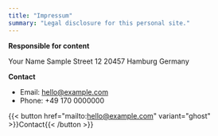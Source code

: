 ```yaml
---
title: "Impressum"
summary: "Legal disclosure for this personal site."
---
```


**Responsible for content**

Your Name
Sample Street 12
20457 Hamburg
Germany

**Contact**

- Email: hello@example.com
- Phone: +49 170 0000000

{{< button href="mailto:hello@example.com" variant="ghost" >}}Contact{{< /button >}}
